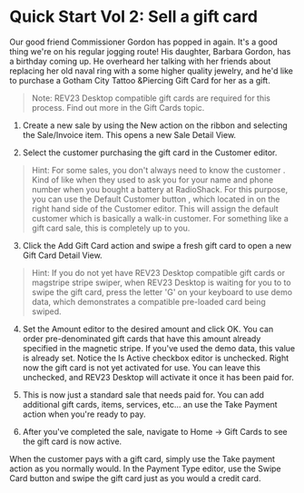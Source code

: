 # Quick Start Vol 2: Sell a gift card

Our good friend Commissioner Gordon has popped in again. It's a good thing we're on his regular jogging route! His daughter, Barbara Gordon, has a birthday coming up. He overheard her talking with her friends about replacing her old naval ring with a some higher quality jewelry, and he'd like to purchase a Gotham City Tattoo &Piercing Gift Card for her as a gift.

> Note: REV23 Desktop compatible gift cards are required for this process. Find out more in the Gift Cards topic.

1. Create a new sale by using the New action on the ribbon and selecting the Sale/Invoice item. This opens a new Sale Detail View.

2. Select the customer purchasing the gift card in the Customer editor.

> Hint: For some sales, you don't always need to know the customer . Kind of like when they used to ask you for your name and phone number when you bought a battery at RadioShack. For this purpose, you can use the Default Customer button , which located in on the right hand side of the Customer editor. This will assign the default customer which is basically a walk-in customer. For something like a gift card sale, this is completely up to you.

3. Click the Add Gift Card action and swipe a fresh gift card to open a new Gift Card Detail View.

> Hint: If you do not yet have REV23 Desktop compatible gift cards or magstripe stripe swiper, when REV23 Desktop is waiting for you to to swipe the gift card, press the letter 'G' on your keyboard to use demo data, which demonstrates a compatible pre-loaded card being swiped.

4. Set the Amount editor to the desired amount and click OK. You can order pre-denominated gift cards that have this amount already specified in the magnetic stripe. If you've used the demo data, this value is already set.  Notice the Is Active checkbox editor is unchecked. Right now the gift card is not yet activated for use. You can leave this unchecked, and REV23 Desktop will activate it once it has been paid for.

5. This is now just a standard sale that needs paid for. You can add additional gift cards, items, services, etc... an use the Take Payment action when you're ready to pay.

6. After you've completed the sale, navigate to Home -> Gift Cards to see the gift card is now active.

When the customer pays with a gift card, simply use the Take payment action as you normally would. In the Payment Type editor, use the Swipe Card button  and swipe the gift card just as you would a credit card.